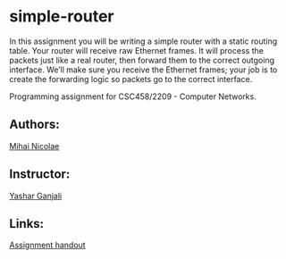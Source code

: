 simple-router
================
In this assignment you will be writing a simple router with a static routing table. Your router will receive raw Ethernet frames. It will process the packets just like a real router, then forward them to the correct outgoing interface. We’ll make sure you receive the Ethernet frames; your job is to create the forwarding logic so packets go to the correct interface.

Programming assignment for CSC458/2209 - Computer Networks.

## Authors:
[Mihai Nicolae](http://github.com/mnicolae)  

## Instructor:
[Yashar Ganjali](http://www.cs.toronto.edu/~yganjali/)

## Links:
[Assignment handout](http://mnicolae.github.io/simple-router/)
